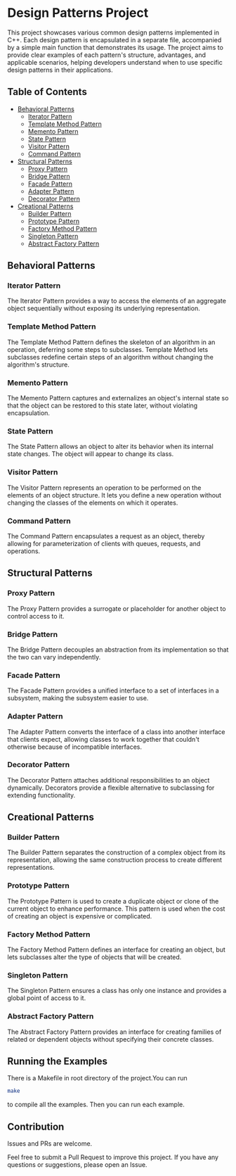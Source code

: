 # Design Patterns Project

This project showcases various common design patterns implemented in C++. Each design pattern is encapsulated in a separate file, accompanied by a simple main function that demonstrates its usage. The project aims to provide clear examples of each pattern's structure, advantages, and applicable scenarios, helping developers understand when to use specific design patterns in their applications.

## Table of Contents

- [Behavioral Patterns](#behavioral-patterns)
  - [Iterator Pattern](#iterator-pattern)
  - [Template Method Pattern](#template-method-pattern)
  - [Memento Pattern](#memento-pattern)
  - [State Pattern](#state-pattern)
  - [Visitor Pattern](#visitor-pattern)
  - [Command Pattern](#command-pattern)
- [Structural Patterns](#structural-patterns)
  - [Proxy Pattern](#proxy-pattern)
  - [Bridge Pattern](#bridge-pattern)
  - [Facade Pattern](#facade-pattern)
  - [Adapter Pattern](#adapter-pattern)
  - [Decorator Pattern](#decorator-pattern)
- [Creational Patterns](#creational-patterns)
  - [Builder Pattern](#builder-pattern)
  - [Prototype Pattern](#prototype-pattern)
  - [Factory Method Pattern](#factory-method-pattern)
  - [Singleton Pattern](#singleton-pattern)
  - [Abstract Factory Pattern](#abstract-factory-pattern)

## Behavioral Patterns

### Iterator Pattern

The Iterator Pattern provides a way to access the elements of an aggregate object sequentially without exposing its underlying representation.

### Template Method Pattern

The Template Method Pattern defines the skeleton of an algorithm in an operation, deferring some steps to subclasses. Template Method lets subclasses redefine certain steps of an algorithm without changing the algorithm's structure.

### Memento Pattern

The Memento Pattern captures and externalizes an object's internal state so that the object can be restored to this state later, without violating encapsulation.

### State Pattern

The State Pattern allows an object to alter its behavior when its internal state changes. The object will appear to change its class.

### Visitor Pattern

The Visitor Pattern represents an operation to be performed on the elements of an object structure. It lets you define a new operation without changing the classes of the elements on which it operates.

### Command Pattern

The Command Pattern encapsulates a request as an object, thereby allowing for parameterization of clients with queues, requests, and operations.

## Structural Patterns

### Proxy Pattern

The Proxy Pattern provides a surrogate or placeholder for another object to control access to it.

### Bridge Pattern

The Bridge Pattern decouples an abstraction from its implementation so that the two can vary independently.

### Facade Pattern

The Facade Pattern provides a unified interface to a set of interfaces in a subsystem, making the subsystem easier to use.

### Adapter Pattern

The Adapter Pattern converts the interface of a class into another interface that clients expect, allowing classes to work together that couldn't otherwise because of incompatible interfaces.

### Decorator Pattern

The Decorator Pattern attaches additional responsibilities to an object dynamically. Decorators provide a flexible alternative to subclassing for extending functionality.

## Creational Patterns

### Builder Pattern

The Builder Pattern separates the construction of a complex object from its representation, allowing the same construction process to create different representations.

### Prototype Pattern

The Prototype Pattern is used to create a duplicate object or clone of the current object to enhance performance. This pattern is used when the cost of creating an object is expensive or complicated.

### Factory Method Pattern

The Factory Method Pattern defines an interface for creating an object, but lets subclasses alter the type of objects that will be created.

### Singleton Pattern

The Singleton Pattern ensures a class has only one instance and provides a global point of access to it.

### Abstract Factory Pattern

The Abstract Factory Pattern provides an interface for creating families of related or dependent objects without specifying their concrete classes.

## Running the Examples

There is a Makefile in root directory of the project.You can run

```bash
make
```

to compile all the examples. Then you can run each example.

## Contribution

Issues and PRs are welcome.

Feel free to submit a Pull Request to improve this project. If you have any questions or suggestions, please open an Issue.
